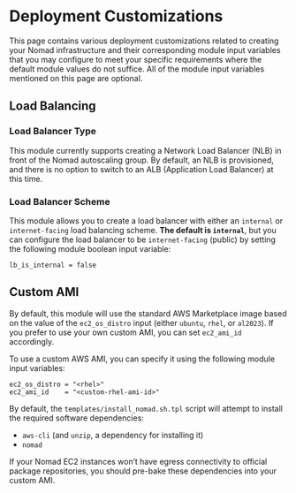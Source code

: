 # Deployment Customizations

This page contains various deployment customizations related to creating your Nomad infrastructure and their corresponding module input variables that you may configure to meet your specific requirements where the default module values do not suffice. All of the module input variables mentioned on this page are optional.

## Load Balancing

### Load Balancer Type

This module currently supports creating a Network Load Balancer (NLB) in front of the Nomad autoscaling group. By default, an NLB is provisioned, and there is no option to switch to an ALB (Application Load Balancer) at this time.

### Load Balancer Scheme

This module allows you to create a load balancer with either an `internal` or `internet-facing` load balancing scheme. **The default is `internal`**, but you can configure the load balancer to be `internet-facing` (public) by setting the following module boolean input variable:

```hcl
lb_is_internal = false
```
## Custom AMI

By default, this module will use the standard AWS Marketplace image based on the value of the `ec2_os_distro` input (either `ubuntu`, `rhel`, or `al2023`). If you prefer to use your own custom AMI, you can set `ec2_ami_id` accordingly.

To use a custom AWS AMI, you can specify it using the following module input variables:

```hcl
ec2_os_distro = "<rhel>"
ec2_ami_id    = "<custom-rhel-ami-id>"
```

By default, the `templates/install_nomad.sh.tpl` script will attempt to install the required software dependencies:

- `aws-cli` (and `unzip`, a dependency for installing it)
- `nomad` 

If your Nomad EC2 instances won’t have egress connectivity to official package repositories, you should pre-bake these dependencies into your custom AMI.
